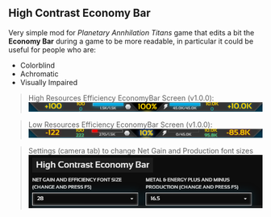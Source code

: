 ## High Contrast Economy Bar

Very simple mod for *Planetary Annhilation Titans* game that edits a bit the **Economy Bar** during a game to be more readable, in particular it could be useful for people who are:
- Colorblind
- Achromatic
- Visually Impaired

> High Resources Efficiency EconomyBar Screen (v1.0.0):
![High Efficiency Economy Bar](https://github.com/Romans96/pa_highcontrast-economybar/blob/master/images/img_higheff_v1.0.0.png)

> Low Resources Efficiency EconomyBar Screen (v1.0.0):
![Low Efficiency Economy Bar](https://github.com/Romans96/pa_highcontrast-economybar/blob/master/images/img_loweff_v1.0.0.png)

> Settings (camera tab) to change Net Gain and Production font sizes
![Settings](https://github.com/Romans96/pa_highcontrast-economybar/blob/master/images/img_hcebsettings.png)